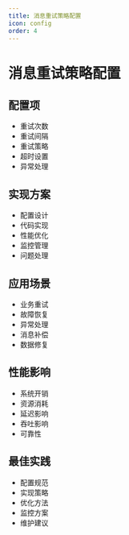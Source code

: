 ```yaml
---
title: 消息重试策略配置
icon: config
order: 4
---
```


# 消息重试策略配置

## 配置项
- 重试次数
- 重试间隔
- 重试策略
- 超时设置
- 异常处理

## 实现方案
- 配置设计
- 代码实现
- 性能优化
- 监控管理
- 问题处理

## 应用场景
- 业务重试
- 故障恢复
- 异常处理
- 消息补偿
- 数据修复

## 性能影响
- 系统开销
- 资源消耗
- 延迟影响
- 吞吐影响
- 可靠性

## 最佳实践
- 配置规范
- 实现策略
- 优化方法
- 监控方案
- 维护建议
